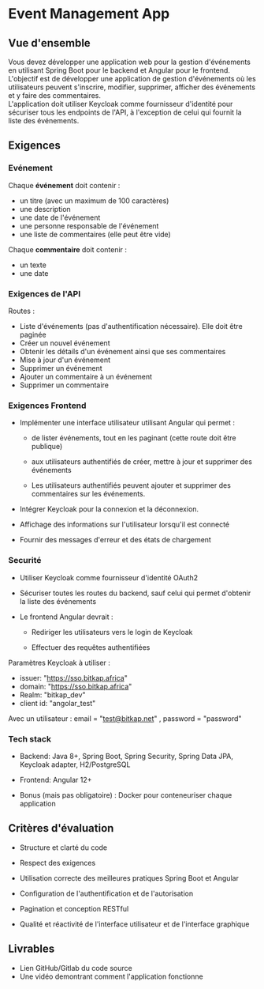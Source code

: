 # Event Management App

## Vue d'ensemble

Vous devez développer une application web pour la gestion d'événements en utilisant Spring Boot pour le backend et Angular pour le frontend. L'objectif est de développer une application de gestion d'événements où les utilisateurs peuvent s'inscrire, modifier, supprimer, afficher des événements et y faire des commentaires.\
L'application doit utiliser Keycloak comme fournisseur d'identité pour sécuriser tous les endpoints de l'API, à l'exception de celui qui fournit la liste des événements.

## Exigences

### Evénement

Chaque **événement** doit contenir :

* un titre (avec un maximum de 100 caractères)
* une description
* une date de l'événement
* une personne responsable de l'événement
* une liste de commentaires (elle peut être vide)

Chaque **commentaire** doit contenir :

* un texte
* une date

### Exigences de l'API

Routes :

* Liste d'événements (pas d'authentification nécessaire). Elle doit être paginée
* Créer un nouvel événement
* Obtenir les détails d'un événement ainsi que ses commentaires
* Mise à jour d'un événement
* Supprimer un événement
* Ajouter un commentaire à un événement
* Supprimer un commentaire

### Exigences Frontend

* Implémenter une interface utilisateur utilisant Angular qui permet :
  
  * de lister événements, tout en les paginant (cette route doit être publique)

  * aux utilisateurs authentifiés de créer, mettre à jour et supprimer des événements
  
  * Les utilisateurs authentifiés peuvent ajouter et supprimer des commentaires sur les événements.

* Intégrer Keycloak pour la connexion et la déconnexion.

* Affichage des informations sur l'utilisateur lorsqu'il est connecté

* Fournir des messages d'erreur et des états de chargement

### Securité

* Utiliser Keycloak comme fournisseur d'identité OAuth2

* Sécuriser toutes les routes du backend, sauf celui qui permet d'obtenir la liste des événements

* Le frontend Angular devrait :

  * Rediriger les utilisateurs vers le login de Keycloak

  * Effectuer des requêtes authentifiées

Paramètres Keycloak à utiliser :

* issuer: "https://sso.bitkap.africa"
* domain: "https://sso.bitkap.africa"
* Realm: "bitkap_dev"
* client id: "angolar_test"
  
Avec un utilisateur : email = "test@bitkap.net" , password = "password"  

### Tech stack

* Backend: Java 8+, Spring Boot, Spring Security, Spring Data JPA, Keycloak adapter, H2/PostgreSQL

* Frontend: Angular 12+

* Bonus (mais pas obligatoire) : Docker pour conteneuriser chaque application

## Critères d'évaluation

* Structure et clarté du code

* Respect des exigences

* Utilisation correcte des meilleures pratiques Spring Boot et Angular

* Configuration de l'authentification et de l'autorisation

* Pagination et conception RESTful

* Qualité et réactivité de l'interface utilisateur et de l'interface graphique

## Livrables

* Lien GitHub/Gitlab du code source
* Une vidéo demontrant comment l'application fonctionne
